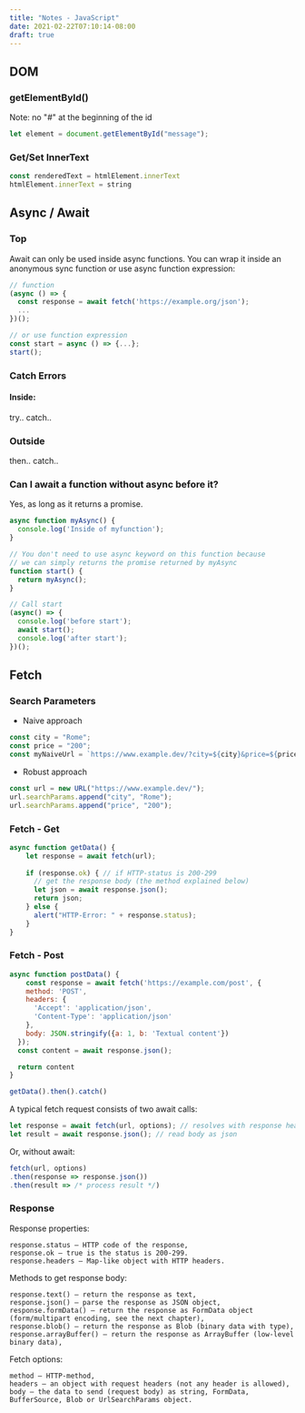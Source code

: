 ```yaml
---
title: "Notes - JavaScript"
date: 2021-02-22T07:10:14-08:00
draft: true
---
```


## DOM
### getElementById()
Note: no "#" at the beginning of the id
```javascript
let element = document.getElementById("message");
```

### Get/Set InnerText
```javascript
const renderedText = htmlElement.innerText
htmlElement.innerText = string
```

## Async / Await

### Top
Await can only be used inside async functions. 
You can wrap it inside an anonymous sync function or use async function expression:
```javascript
// function
(async () => {
  const response = await fetch('https://example.org/json');
  ...
})();

// or use function expression
const start = async () => {...};
start();
```

### Catch Errors
#### Inside:
try.. catch..

### Outside
then.. catch..

### Can I await a function without async before it?
Yes, as long as it returns a promise.
```javascript
async function myAsync() {
  console.log('Inside of myfunction');
}

// You don't need to use async keyword on this function because
// we can simply returns the promise returned by myAsync
function start() {
  return myAsync();
}

// Call start
(async() => {
  console.log('before start');
  await start();
  console.log('after start');
})();
```

## Fetch

### Search Parameters
* Naive approach
```javascript
const city = "Rome";
const price = "200";
const myNaiveUrl = `https://www.example.dev/?city=${city}&price=${price}`;
```
* Robust approach
```javascript
const url = new URL("https://www.example.dev/");
url.searchParams.append("city", "Rome");
url.searchParams.append("price", "200");
```

### Fetch - Get
```javascript
async function getData() {
    let response = await fetch(url);
    
    if (response.ok) { // if HTTP-status is 200-299
      // get the response body (the method explained below)
      let json = await response.json();
      return json;
    } else {
      alert("HTTP-Error: " + response.status);
    }
}
```

### Fetch - Post
```javascript
async function postData() {
    const response = await fetch('https://example.com/post', {
    method: 'POST',
    headers: {
      'Accept': 'application/json',
      'Content-Type': 'application/json'
    },
    body: JSON.stringify({a: 1, b: 'Textual content'})
  });
  const content = await response.json();

  return content
}

getData().then().catch()
```

A typical fetch request consists of two await calls:
```javascript
let response = await fetch(url, options); // resolves with response headers
let result = await response.json(); // read body as json
```

Or, without await:
```javascript
fetch(url, options)
.then(response => response.json())
.then(result => /* process result */)
```

### Response
Response properties:

    response.status – HTTP code of the response,
    response.ok – true is the status is 200-299.
    response.headers – Map-like object with HTTP headers.

Methods to get response body:

    response.text() – return the response as text,
    response.json() – parse the response as JSON object,
    response.formData() – return the response as FormData object (form/multipart encoding, see the next chapter),
    response.blob() – return the response as Blob (binary data with type),
    response.arrayBuffer() – return the response as ArrayBuffer (low-level binary data),

Fetch options:

    method – HTTP-method,
    headers – an object with request headers (not any header is allowed),
    body – the data to send (request body) as string, FormData, BufferSource, Blob or UrlSearchParams object.
